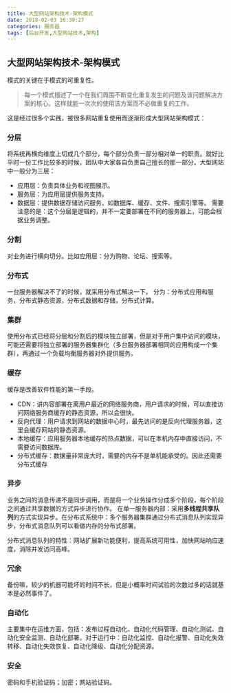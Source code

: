 ```yaml
---
title: 大型网站架构技术-架构模式
date: 2018-02-03 16:39:27
categories: 服务器
tags: [后台开发,大型网站技术,架构]
---
```

## 大型网站架构技术-架构模式
模式的关键在于模式的可重复性。
<!--more-->
> 每一个模式描述了一个在我们周围不断变化重复发生的问题及该问题解决方案的核心。这样就能一次次的使用该方案而不必做重复的工作。

这是经过很多个实践，被很多网站重复使用而逐渐形成大型网站架构模式：
### 分层
将系统再横向维度上切成几个部分，每个部分负责一部分相对单一的职责。就好比平时一份工作比较多的时候，团队中大家各自负责自己擅长的那一部分。大型网站中一般分为三层：
* 应用层：负责具体业务和视图展示。
* 服务层：为应用层提供服务支持。
* 数据层：提供数据存储访问服务。如数据库、缓存、文件、搜索引擎等。
需要注意的是：这个分层是逻辑的，并不一定要部署在不同的服务器上，可能会根据业务调整。  

### 分割
对业务进行横向切分。比如应用层：分为购物、论坛、搜索等。  

### 分布式
一台服务器解决不了的时候，就采用分布式解决一下。
分为：分布式应用和服务，分布式静态资源，分布式数据和存储，分布式计算。  

### 集群
使用分布式已经将分层和分割后的模块独立部署，但是对于用户集中访问的模块，可能还需要将独立部署的服务器集群化（多台服务器部署相同的应用构成一个集群），再通过一个负载均衡服务器对外提供服务。  

### 缓存
缓存是改善软件性能的第一手段。
* CDN：讲内容部署在离用户最近的网络服务商，用户请求的时候，可以直接访问网络服务商缓存的静态资源，所以会很快。
* 反向代理：用户请求到网站的数据中心时，最先访问的是反向代理服务器，这里会缓存网站的静态资源。
* 本地缓存：应用服务器本地缓存的热点数据，可以在本机内存中直接访问，不需要访问数据库。
* 分布式缓存：数据量非常庞大时，需要的内存不是单机能承受的。因此还需要分布式缓存    

### 异步
业务之间的消息传递不是同步调用，而是将一个业务操作分成多个阶段，每个阶段之间通过共享数据的方式异步进行协作。
在单一服务器内部：采用**多线程共享队列**的方式实现异步。在分布式系统中：多个服务器集群通过分布式消息队列实现异步，分布式消息队列可以看做内存的分布式部署。

分布式消息队列的特性：网站扩展新功能便利，提高系统可用性，加快网站响应速度，消除并发访问高峰。  

### 冗余
备份嘛，较少的机器可能坏的时间不长，但是小概率时间试验的次数过多的话就基本是必然事件了。

### 自动化
主要集中在运维方面，包括：发布过程自动化、自动化代码管理、自动化测试、自动化安全监测、自动化部署。对于运行中：自动化监控、自动化报警、自动化失效转移、自动化失效恢复、自动化降级、自动化分配资源。

### 安全
密码和手机验证码；加密；网站验证码。
